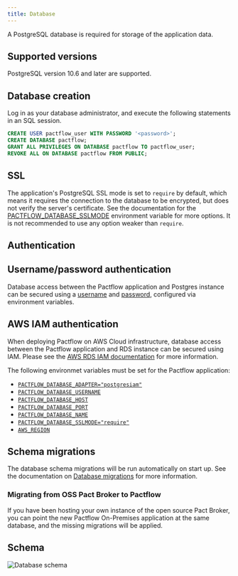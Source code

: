 ```yaml
---
title: Database
---
```


A PostgreSQL database is required for storage of the application data.

## Supported versions

PostgreSQL version 10.6 and later are supported.

## Database creation

Log in as your database administrator, and execute the following statements in an SQL session.

```sql
CREATE USER pactflow_user WITH PASSWORD '<password>';
CREATE DATABASE pactflow;
GRANT ALL PRIVILEGES ON DATABASE pactflow TO pactflow_user;
REVOKE ALL ON DATABASE pactflow FROM PUBLIC;
```

## SSL

The application's PostgreSQL SSL mode is set to `require` by default, which means it requires the connection to the database to be encrypted, but does not verify the server's certificate. See the documentation for the [PACTFLOW_DATABASE_SSLMODE](environment-variables#pactflow_database_sslmode) environment variable for more options. It is not recommended to use any option weaker than `require`.

## Authentication

## Username/password authentication

Database access between the Pactflow application and Postgres instance can be secured using a [username](/docs/on-premises/environment-variables#pactflow_database_username) and [password](/docs/on-premises/environment-variables#pactflow_database_password), configured via environment variables.

## AWS IAM authentication

When deploying Pactflow on AWS Cloud infrastructure, database access between the Pactflow application and RDS instance can be secured using IAM. Please see the [AWS RDS IAM documentation](https://docs.aws.amazon.com/AmazonRDS/latest/UserGuide/UsingWithRDS.IAM.html) for more information.

The following environmet variables must be set for the Pactflow application:

* [`PACTFLOW_DATABASE_ADAPTER="postgresiam"`](/docs/on-premises/environment-variables#pactflow_database_adapter)
* [`PACTFLOW_DATABASE_USERNAME`](/docs/on-premises/environment-variables#pactflow_database_username)
* [`PACTFLOW_DATABASE_HOST`](/docs/on-premises/environment-variables#pactflow_database_host)
* [`PACTFLOW_DATABASE_PORT`](/docs/on-premises/environment-variables#pactflow_database_port)
* [`PACTFLOW_DATABASE_NAME`](/docs/on-premises/environment-variables#pactflow_database_name)
* [`PACTFLOW_DATABASE_SSLMODE="require"`](/docs/on-premises/environment-variables#pactflow_database_sslmode)
* [`AWS_REGION`](/docs/on-premises/environment-variables#aws_region)

## Schema migrations

The database schema migrations will be run automatically on start up. See the documentation on [Database migrations](upgrading/database-migrations) for more information.

### Migrating from OSS Pact Broker to Pactflow

If you have been hosting your own instance of the open source Pact Broker, you can point the new Pactflow On-Premises application at the same database, and the missing migrations will be applied.

## Schema

![Database schema](/on-premises/schema.png)
